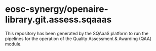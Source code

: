 # eosc-synergy/openaire-library.git.assess.sqaaas
This repository has been generated by the SQAaaS platform to run the pipelines
for the operation of the
Quality Assessment & Awarding (QAA)
module.